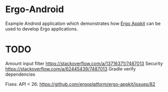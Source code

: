 # Ergo-Android

Example Android application which demonstrates how [Ergo
Appkit](https://github.com/aslesarenko/ergo-appkit) can be used to develop Ergo applications.


# TODO
Amount input filter https://stackoverflow.com/a/13716371/7487013
Security https://stackoverflow.com/a/62445439/7487013
Gradle verify dependencies

Fixes:
API < 26: https://github.com/ergoplatform/ergo-appkit/issues/82